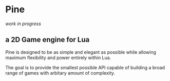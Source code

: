# Pine 
*work in progress*
## a 2D Game engine for Lua

Pine is designed to be as simple and elegant as possible while allowing maximum flexibility and power entirely within Lua.

The goal is to provide the smallest possible API capable of building a broad range of games with arbitary amount of complexity.